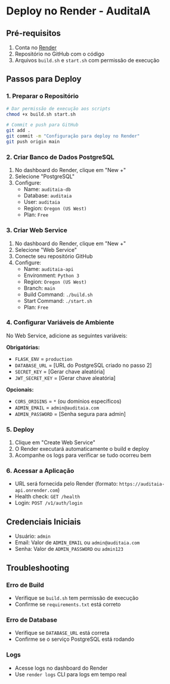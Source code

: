 # Deploy no Render - AuditaIA

## Pré-requisitos
1. Conta no [Render](https://render.com)
2. Repositório no GitHub com o código
3. Arquivos `build.sh` e `start.sh` com permissão de execução

## Passos para Deploy

### 1. Preparar o Repositório
```bash
# Dar permissão de execução aos scripts
chmod +x build.sh start.sh

# Commit e push para GitHub
git add .
git commit -m "Configuração para deploy no Render"
git push origin main
```

### 2. Criar Banco de Dados PostgreSQL
1. No dashboard do Render, clique em "New +"
2. Selecione "PostgreSQL"
3. Configure:
   - Name: `auditaia-db`
   - Database: `auditaia`
   - User: `auditaia`
   - Region: `Oregon (US West)`
   - Plan: `Free`

### 3. Criar Web Service
1. No dashboard do Render, clique em "New +"
2. Selecione "Web Service"
3. Conecte seu repositório GitHub
4. Configure:
   - Name: `auditaia-api`
   - Environment: `Python 3`
   - Region: `Oregon (US West)`
   - Branch: `main`
   - Build Command: `./build.sh`
   - Start Command: `./start.sh`
   - Plan: `Free`

### 4. Configurar Variáveis de Ambiente
No Web Service, adicione as seguintes variáveis:

**Obrigatórias:**
- `FLASK_ENV` = `production`
- `DATABASE_URL` = [URL do PostgreSQL criado no passo 2]
- `SECRET_KEY` = [Gerar chave aleatória]
- `JWT_SECRET_KEY` = [Gerar chave aleatória]

**Opcionais:**
- `CORS_ORIGINS` = `*` (ou domínios específicos)
- `ADMIN_EMAIL` = `admin@auditaia.com`
- `ADMIN_PASSWORD` = [Senha segura para admin]

### 5. Deploy
1. Clique em "Create Web Service"
2. O Render executará automaticamente o build e deploy
3. Acompanhe os logs para verificar se tudo ocorreu bem

### 6. Acessar a Aplicação
- URL será fornecida pelo Render (formato: `https://auditaia-api.onrender.com`)
- Health check: `GET /health`
- Login: `POST /v1/auth/login`

## Credenciais Iniciais
- Usuário: `admin`
- Email: Valor de `ADMIN_EMAIL` ou `admin@auditaia.com`
- Senha: Valor de `ADMIN_PASSWORD` ou `admin123`

## Troubleshooting

### Erro de Build
- Verifique se `build.sh` tem permissão de execução
- Confirme se `requirements.txt` está correto

### Erro de Database
- Verifique se `DATABASE_URL` está correta
- Confirme se o serviço PostgreSQL está rodando

### Logs
- Acesse logs no dashboard do Render
- Use `render logs` CLI para logs em tempo real
